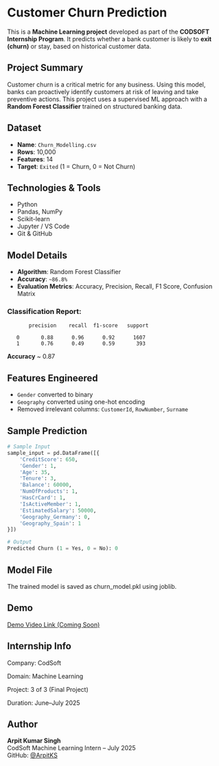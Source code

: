 # Customer Churn Prediction

This is a **Machine Learning project** developed as part of the **CODSOFT Internship Program**. It predicts whether a bank customer is likely to **exit (churn)** or stay, based on historical customer data.

## Project Summary

Customer churn is a critical metric for any business. Using this model, banks can proactively identify customers at risk of leaving and take preventive actions. This project uses a supervised ML approach with a **Random Forest Classifier** trained on structured banking data.

## Dataset

- **Name**: `Churn_Modelling.csv`
- **Rows**: 10,000
- **Features**: 14
- **Target**: `Exited` (1 = Churn, 0 = Not Churn)

## Technologies & Tools

- Python
- Pandas, NumPy
- Scikit-learn
- Jupyter / VS Code
- Git & GitHub

## Model Details

- **Algorithm**: Random Forest Classifier
- **Accuracy**: `~86.8%`
- **Evaluation Metrics**: Accuracy, Precision, Recall, F1 Score, Confusion Matrix

### Classification Report:
           precision    recall  f1-score   support

       0       0.88      0.96      0.92      1607
       1       0.76      0.49      0.59       393

**Accuracy**                           ~ 0.87      

## Features Engineered

- `Gender` converted to binary
- `Geography` converted using one-hot encoding
- Removed irrelevant columns: `CustomerId`, `RowNumber`, `Surname`

## Sample Prediction

```python
# Sample Input
sample_input = pd.DataFrame([{
    'CreditScore': 650,
    'Gender': 1,
    'Age': 35,
    'Tenure': 3,
    'Balance': 60000,
    'NumOfProducts': 1,
    'HasCrCard': 1,
    'IsActiveMember': 1,
    'EstimatedSalary': 50000,
    'Geography_Germany': 0,
    'Geography_Spain': 1
}])

# Output
Predicted Churn (1 = Yes, 0 = No): 0
```

## Model File
The trained model is saved as churn_model.pkl using joblib.

## Demo

[ Demo Video Link (Coming Soon) ](#)

## Internship Info

Company: CodSoft

Domain: Machine Learning

Project: 3 of 3 (Final Project)

Duration: June–July 2025

## Author

**Arpit Kumar Singh**  
CodSoft Machine Learning Intern – July 2025  
GitHub: [@ArpitKS](https://github.com/ArpitKS)
